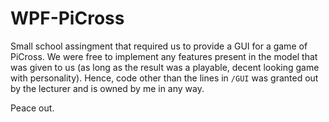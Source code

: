 # WPF-PiCross

Small school assingment that required us to provide a GUI for a game of PiCross. We were free to implement any features present in the model that was given to us (as long as the result was a playable, decent looking game with personality). Hence, code other than the lines in `/GUI` was granted out by the lecturer and is owned by me in any way.

Peace out.